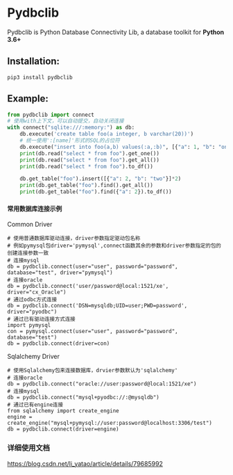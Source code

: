 # Pydbclib

Pydbclib is Python Database Connectivity Lib, a database toolkit for **Python 3.6+**

## Installation:
```shell script
pip3 install pydbclib
```

## Example:

```python
from pydbclib import connect
# 使用with上下文，可以自动提交，自动关闭连接
with connect("sqlite:///:memory:") as db:
    db.execute('create table foo(a integer, b varchar(20))')
    # 统一使用':[name]'形式的SQL的占位符
    db.execute("insert into foo(a,b) values(:a,:b)", [{"a": 1, "b": "one"}]*4)
    print(db.read("select * from foo").get_one())
    print(db.read("select * from foo").get_all())
    print(db.read("select * from foo").to_df())

    db.get_table("foo").insert([{"a": 2, "b": "two"}]*2)
    print(db.get_table("foo").find().get_all())
    print(db.get_table("foo").find({"a": 2}).to_df())
```

#### 常用数据库连接示例  
Common Driver  

    # 使用普通数据库驱动连接，driver参数指定驱动包名称
    # 例如pymysql包driver='pymysql',connect函数其余的参数和driver参数指定的包的创建连接参数一致
    # 连接mysql
    db = pydbclib.connect(user="user", password="password", database="test", driver="pymysql")
    # 连接oracle
    db = pydbclib.connect('user/password@local:1521/xe', driver="cx_Oracle")
    # 通过odbc方式连接
    db = pydbclib.connect('DSN=mysqldb;UID=user;PWD=password', driver="pyodbc")  
    # 通过已有驱动连接方式连接
    import pymysql
    con = pymysql.connect(user="user", password="password", database="test")
    db = pydbclib.connect(driver=con)

Sqlalchemy Driver

    # 使用Sqlalchemy包来连接数据库，drvier参数默认为'sqlalchemy'
    # 连接oracle
    db = pydbclib.connect("oracle://user:password@local:1521/xe")
    # 连接mysql
    db = pydbclib.connect("mysql+pyodbc://:@mysqldb")
    # 通过已有engine连接
    from sqlalchemy import create_engine
    engine = create_engine("mysql+pymysql://user:password@localhost:3306/test")
    db = pydbclib.connect(driver=engine)



### 详细使用文档 

https://blog.csdn.net/li_yatao/article/details/79685992
